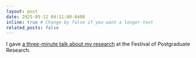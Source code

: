 ```yaml
---
layout: post
date: 2025-05-12 04:11:00-0400
inline: true # Change by false if you want a longer text
related_posts: false
---
```


I gave <a  href="https://alvarogohe.github.io/projects/how_to_blow_up_a_surface/">a three-minute talk about my research</a> at the Festival of Postgraduate Research.
